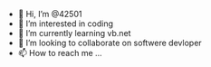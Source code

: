 - 👋 Hi, I’m @42501
- 👀 I’m interested in coding
- 🌱 I’m currently learning vb.net
- 💞️ I’m looking to collaborate on softwere devloper
- 📫 How to reach me ...

<!---
42501/42501 is a ✨ special ✨ repository because its `README.md` (this file) appears on your GitHub profile.
You can click the Preview link to take a look at your changes.
--->
